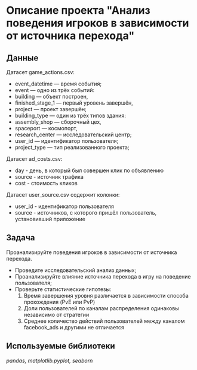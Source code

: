 # Описание проекта "Анализ поведения игроков в зависимости от источника перехода"


## Данные

Датасет game_actions.csv:
- event_datetime — время события;
- event — одно из трёх событий:
- building — объект построен,
- finished_stage_1 — первый уровень завершён,
- project — проект завершён;
- building_type — один из трёх типов здания:
- assembly_shop — сборочный цех,
- spaceport — космопорт,
- research_center — исследовательский центр;
- user_id — идентификатор пользователя;
- project_type — тип реализованного проекта;

Датасет ad_costs.csv:
- day - день, в который был совершен клик по объявлению
- source - источник трафика
- cost - стоимость кликов

Датасет user_source.csv содержит колонки:
- user_id - идентификатор пользователя
- source - источников, с которого пришёл пользователь, установивший приложение

## Задача

Проанализируйте поведения игроков в зависимости от источника перехода.
- Проведите исследовательский анализ данных;
- Проанализируйте влияние источника перехода в игру на поведение пользователя;
- Проверьте статистические гипотезы:
   1. Время завершения уровня различается в зависимости способа прохождения (PvE или PvP)
   2. Доли пользователей по каналам распределения одинаковы независимо от стратегии
   3. Среднее количество действий пользователей между каналом facebook_ads и другими не отличается

## Используемые библиотеки
*pandas, matplotlib.pyplot, seaborn*

